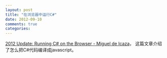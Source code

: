 ```yaml
---
layout: post
title: "在浏览器中运行C#"
date: 2012-09-10
comments: true
categories: 
---
```

<a href="http://tirania.org/blog/archive/2012/Sep-06.html">2012 Update: Running C# on the Browser - Miguel de Icaza</a>， 这篇文章介绍了怎么把C#代码编译成javascript。<br /><br /><br /><blockquote></blockquote>